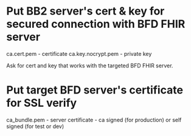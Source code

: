 # Put BB2 server's cert & key for secured connection with BFD FHIR server

ca.cert.pem - certificate
ca.key.nocrypt.pem - private key

Ask for cert and key that works with the
targeted BFD FHIR server.

# Put target BFD server's certificate for SSL verify

ca_bundle.pem - server certificate - ca signed (for production) or self signed (for test or dev)
